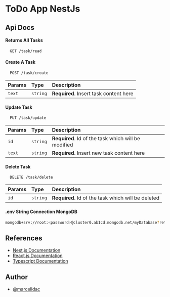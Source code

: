 # ToDo App NestJs

## Api Docs

#### Returns All Tasks

```http
  GET /task/read
```

#### Create A Task

```http
  POST /task/create
```

| Params   | Type       | Description                                   |
| :---------- | :--------- | :------------------------------------------ |
| `text`      | `string` | **Required**. Insert task content here |

#### Update Task

```http
  PUT /task/update
```

| Params   | Type       | Description                                   |
| :---------- | :--------- | :------------------------------------------ |
| `id`      | `string` | **Required**. Id of the task which will be modified |
| `text`      | `string` | **Required**. Insert new task content here |

#### Delete Task

```http
  DELETE /task/delete
```

| Params   | Type       | Description                                   |
| :---------- | :--------- | :------------------------------------------ |
| `id`      | `string` | **Required**. Id of the task which will be deleted |

#### .env String Connection MongoDB

```bash
mongodb+srv://root:<password>@cluster0.ab1cd.mongodb.net/myDatabase?retryWrites=true&w=majority
```

## References

 - [Nest.js Documentation](https://docs.nestjs.com)
 - [React.js Documentation](https://react.dev)
 - [Typescript Documentation](https://www.typescriptlang.org/docs/) 
## Author

- [@marcelldac](https://www.github.com/marcelldac)
